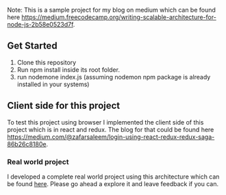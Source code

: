 Note: This is a sample project for my blog on medium which can be found here https://medium.freecodecamp.org/writing-scalable-architecture-for-node-js-2b58e0523d7f.

## Get Started
1. Clone this repository
2. Run npm install inside its root folder.
3. run nodemone index.js (assuming nodemon npm package is already installed in your systems)

## Client side for this project
To test this project using browser I implemented the client side of this project which is in react and redux. The blog for that could be found here https://medium.com/@zafarsaleem/login-using-react-redux-redux-saga-86b26c8180e.

### Real world project
I developed a complete real world project using this architecture which can be found [here](https://github.com/zafar-saleem/timeoff-server). Please go ahead a explore it and leave feedback if you can.
